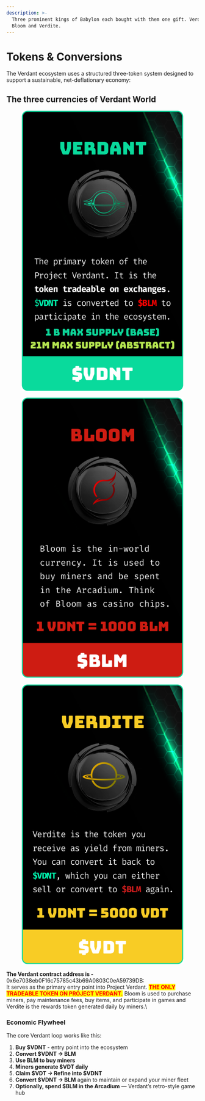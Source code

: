 ```yaml
---
description: >-
  Three prominent kings of Babylon each bought with them one gift. Verdant,
  Bloom and Verdite.
---
```


# Tokens & Conversions

The Verdant ecosystem uses a structured three-token system designed to support a sustainable, net-deflationary economy:

## The three currencies of Verdant World

<div data-full-width="false"><figure><img src="../../.gitbook/assets/1 Billion Max Supply (Base) 21 Million Max Supply (Abstract).png" alt=""><figcaption></figcaption></figure> <figure><img src="../../.gitbook/assets/bloom_cards.png" alt=""><figcaption></figcaption></figure> <figure><img src="../../.gitbook/assets/verdite_cards.png" alt=""><figcaption></figcaption></figure></div>

**The Verdant contract address is -** 0x6e7038eb0F16c75785c43b69A0803C0eA59739DB:\
It serves as the primary entry point into Project Verdant. <mark style="color:red;">**THE ONLY TRADEABLE TOKEN ON PROJECT VERDANT.**</mark> Bloom is used to purchase miners, pay maintenance fees, buy items, and participate in games and Verdite is the rewards token generated daily by miners.\


### Economic Flywheel

The core Verdant loop works like this:

1. **Buy $VDNT** - entry point into the ecosystem
2. **Convert $VDNT → BLM**&#x20;
3. **Use BLM to buy miners**
4. **Miners generate $VDT daily**
5. **Claim $VDT → Refine into $VDNT**&#x20;
6. **Convert $VDNT → BLM** again to maintain or expand your miner fleet&#x20;
7. **Optionally, spend $BLM in the Arcadium** — Verdant’s retro-style game hub
